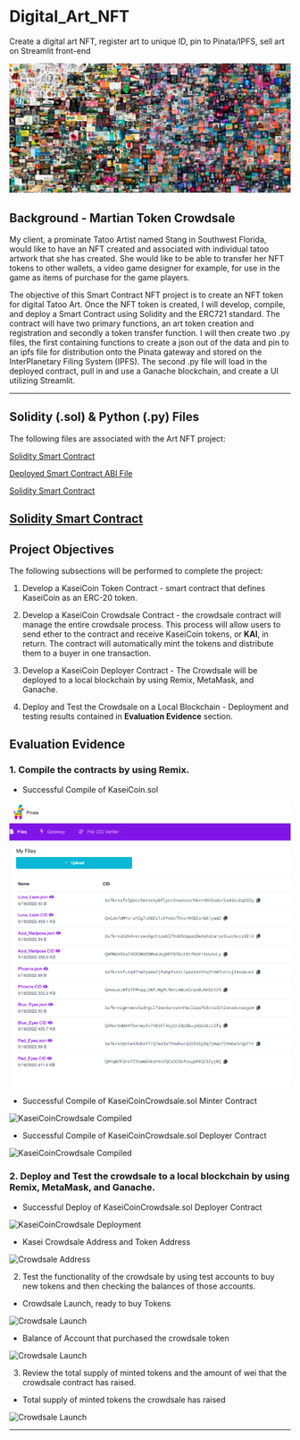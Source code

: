 # Digital_Art_NFT
Create a digital art NFT, register art to unique ID, pin to Pinata/IPFS, sell art on Streamlit front-end

![NFT Art Scene](Images/NFT_ART.png)

## Background - Martian Token Crowdsale

My client, a prominate Tatoo Artist named Stang in Southwest Florida, would like to have an NFT created and associated with individual tatoo artwork that she has created. She would like to be able to transfer her NFT tokens to other wallets, a video game designer for example, for use in the game as items of purchase for the game players.

The objective of this Smart Contract NFT project is to create an NFT token for digital Tatoo Art. Once the NFT token is created, I will develop, compile, and deploy a Smart Contract using Solidity and the ERC721 standard. The contract will have two primary functions, an art token creation and registration and secondly a token transfer function. I will then create two .py files, the first containing functions to create a json out of the data and pin to an ipfs file for distribution onto the Pinata gateway and stored on the InterPlanetary Filing System (IPFS). The second .py file will load in the deployed contract, pull in and use a Ganache blockchain, and create a UI utilizing Streamlit.

---

## Solidity (.sol) & Python (.py) Files

The following files are associated with the Art NFT project:

[Solidity Smart Contract](./ArtRegistry/contracts/ArtRegistry.sol)

[Deployed Smart Contract ABI File](./ArtRegistry/contracts/compiled/artregistry_abi.json)

[Solidity Smart Contract](./ArtRegistry/app.py)

[Solidity Smart Contract](./ArtRegistry/pinata.py)
---
## Project Objectives

The following subsections will be performed to complete the project:

1. Develop a KaseiCoin Token Contract - smart contract that defines KaseiCoin as an ERC-20 token.

2. Develop a KaseiCoin Crowdsale Contract - the crowdsale contract will manage the entire crowdsale process. This process will allow users to send ether to the contract and receive KaseiCoin tokens, or **KAI**, in return. The contract will automatically mint the tokens and distribute them to a buyer in one transaction.

3. Develop a KaseiCoin Deployer Contract - The Crowdsale will be deployed to a local blockchain by using Remix, MetaMask, and Ganache.

4. Deploy and Test the Crowdsale on a Local Blockchain - Deployment and testing results contained in **Evaluation Evidence** section.

## Evaluation Evidence

### 1. Compile the contracts by using Remix.

* Successful Compile of KaseiCoin.sol

![Pinata](Images/Pinata_jsonNFT.png)

* Successful Compile of KaseiCoinCrowdsale.sol Minter Contract

![KaseiCoinCrowdsale Compiled](Images/KaseiCoinCrowdsale_Minter.png)

* Successful Compile of KaseiCoinCrowdsale.sol Deployer Contract

![KaseiCoinCrowdsale Compiled](Images/KaseiCoinCrowdsale_Deployer.png)

### 2. Deploy and Test the crowdsale to a local blockchain by using Remix, MetaMask, and Ganache.

* Successful Deploy of KaseiCoinCrowdsale.sol Deployer Contract

![KaseiCoinCrowdsale Deployment](Images/KaseiCoinCrowdsaleDeployer_Deployed.png)

* Kasei Crowdsale Address and Token Address

![Crowdsale Address](Images/Crowdsale_Address_Token.png)

2. Test the functionality of the crowdsale by using test accounts to buy new tokens and then checking the balances of those accounts.

* Crowdsale Launch, ready to buy Tokens

![Crowdsale Launch](Images/Crowdsale_buyTokens.png)

* Balance of Account that purchased the crowdsale token

![Crowdsale Launch](Images/Crowdsale_balancePurchase.png)

3. Review the total supply of minted tokens and the amount of wei that the crowdsale contract has raised.

* Total supply of minted tokens the crowdsale has raised

![Crowdsale Launch](Images/Crowdsale_totalSupply.png)

---
